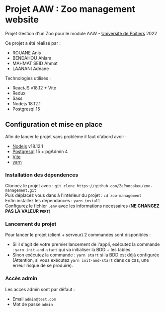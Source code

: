 # Projet AAW : Zoo management website
Projet Gestion d'un Zoo pour le module AAW - [Université de Poitiers](https://www.univ-poitiers.fr) 2022

Ce projet a été réalisé par :
* ROUANE Anis
* BENDAHOU Ahlam
* MAHMAT SEID Ahmat
* LAANANI Adnane

Technologies utilisés :
* ReactJS v18.12 + Vite 
* Redux
* Sass
* Nodejs 18.12.1
* Postgresql 15

## Configuration et mise en place ##

Afin de lancer le projet sans problème il faut d'abord avoir :
* [Nodejs](https://nodejs.org/en/) v18.12.1 
* [Postgresql](https://www.postgresql.org/download/) 15 + pgAdmin 4
* [Vite](https://vitejs.dev)
* [yarn](https://yarnpkg.com)

### Installation des dépendences ###
Clonnez le projet avec : `git clone https://github.com/ZaPuncakeu/zoo-management.git` \
Puis déplacez vous dans à l'intérieur du projet : `cd zoo-management` \
Enfin installez les dépendances : `yarn install`\
Configurez le fichier `.env` avec les informations necessaires (**NE CHANGEZ PAS LA VALEUR `PORT`**)

### Lancement du projet ###
Pour lancer le projet (client + serveur) 2 commandes sont disponibles :
* Si il s'agit de votre premier lancement de l'appli, exécutez la commande : `yarn init-and-start` qui va initialiser la BDD + les tables.
* Sinon exécutez la commande : `yarn start` si la BDD est déjà configurée (Attention, si vous exécutez `yarn init-and-start` dans ce cas, une erreur risque de se produire).

### Accès admin ###
Les accès admin sont par défaut : 
* Email `admin@test.com`
* Mot de passe `admin`
